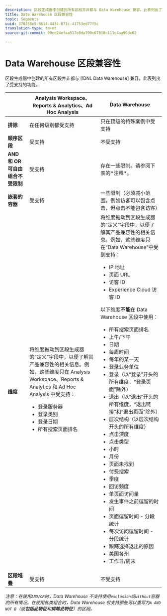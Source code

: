 ```yaml
---
description: 区段生成器中创建的所有区段并非都与 Data Warehouse 兼容。此表列出了受支持的功能。
title: Data Warehouse 区段兼容性
topic: Segments
uuid: 370258c5-8614-4434-871c-41753ed77f5c
translation-type: tm+mt
source-git-commit: 99ee24efaa517e8da700c67818c111c4aa90dc02

---
```



# Data Warehouse 区段兼容性

区段生成器中创建的所有区段并非都与 [!DNL Data Warehouse] 兼容。此表列出了受支持的功能。

<table id="table_BBB1DAFDF85041598FA4AF869172CF7F"> 
 <thead> 
  <tr> 
   <th colname="col1" class="entry"> </th> 
   <th colname="col2" class="entry"> Analysis Workspace、Reports &amp; Analytics、Ad Hoc Analysis </th> 
   <th colname="col3" class="entry"> Data Warehouse </th> 
  </tr> 
 </thead>
 <tbody> 
  <tr> 
   <td colname="col1"> <b>排除</b> </td> 
   <td colname="col2"> 在任何级别都受支持 </td> 
   <td colname="col3"> 只在顶级的特殊案例中受支持 </td> 
  </tr> 
  <tr> 
   <td colname="col1"> <b>顺序区段</b> </td> 
   <td colname="col2"> 受支持 </td> 
   <td colname="col3"> 不受支持 </td> 
  </tr> 
  <tr> 
   <td colname="col1"> <b>AND 和 OR 可自由组合不受限制</b> </td> 
   <td colname="col2"> 受支持 </td> 
   <td colname="col3"> 存在一些限制。请参阅下表的*注释*。 </td> 
  </tr> 
  <tr> 
   <td colname="col1"> <b>嵌套的容器</b> </td> 
   <td colname="col2"> 受支持 </td> 
   <td colname="col3"> 一些限制（必须减小范围，例如访客可以包含点击，但点击不能包含访客） </td> 
  </tr> 
  <tr> 
   <td colname="col1"> <b>维度</b> </td> 
   <td colname="col2">将维度拖动到区段生成器的“定义”<span class="uicontrol"></span>字段中，以便了解其产品兼容性的相关信息。例如，这些维度只在 Analysis Workspace、Reports &amp; Analytics 和 Ad Hoc Analysis 中受支持： 
    <ul id="ul_BD708CC3A16743F49F998D1046EC70A3"> 
     <li id="li_240DA619D50B4336ACD9117BF59AF10A">登录服务器 </li> 
     <li id="li_222D4D4116674EF8A52945CCB9C78719">登录类别 </li> 
     <li id="li_5A43C846E2EA4EFCB892DE9E0607C68C">登录日期 </li> 
     <li id="li_8E9CABBE04FC4A7A9A5D2BDD34AD3C87">所有搜索页面排名 </li> 
    </ul> </td> 
   <td colname="col3"> 将维度拖动到区段生成器的“定义”<span class="uicontrol"></span>字段中，以便了解其产品兼容性的相关信息。例如，这些维度只在“Data Warehouse”中受到支持： 
    <ul id="ul_61A5B314CCCF497DB0385324E3309E22"> 
     <li id="li_1254089BDFAE4E0F8E51CB1511BBBF53">IP 地址 </li> 
     <li id="li_D8E040F77A8C46A084547F4FE685CB10">页面 URL </li> 
     <li id="li_4C79AE900CF6458780C124143DC6FA5B">访客 ID </li> 
     <li id="li_4EC10645DE9740609D8DDFD4F668FE67">Experience Cloud 访客 ID </li> 
    </ul> <p>以下维度<b>不能</b>在 Data Warehouse 区段中使用： </p> 
    <ul id="ul_FE143F6D1ABF45DAA444E1B5691C7D4F"> 
     <li id="li_E77F3CC45BA04674B857FE5AB19D56F1">所有搜索页面排名 </li> 
     <li id="li_95E1549C13F14BA0B32686401EE78E31">上午/下午 </li> 
     <li id="li_6F1C8FC2E7674A0CA14B70B65784D896">日期 </li> 
     <li id="li_79D1A91D741D4CCC937D07906D71F964">每周时间 </li> 
     <li id="li_4008565353084611BD782B98D50C0611">每年的某一天 </li> 
     <li id="li_F87D78F125874087BFF74FAAE2BA46F5">登录业务单位 </li> 
     <li id="li_53DA4E64C6714CFF90D164245D01C16A">登录（以“登录”开头的所有维度，“登录页面”除外） </li> 
     <li id="li_7F26B0E54A4A48319F31D8FC499D1CF2">退出（以“退出”开头的所有维度，“退出链接”和“退出页面”除外） </li> 
     <li id="li_1877D2D8A95B43F29CAA426BF2FE4996">层次结构（以层次结构开头的所有维度） </li> 
     <li id="li_DF0BCC63ED274ABEA1C5A28274936310">点击深度 </li> 
     <li id="li_98BE56213E1A4FD28D4858D53C46D23E">点击类型 </li> 
     <li id="li_52ECB31657DF4180BDB9C8D21CC74313">小时 </li> 
     <li id="li_93716207F2614822ACB84100B35D27BC">月份 </li> 
     <li id="li_FFC8E1F7092C4876A7E9F2365CC234B9">页面未找到 </li> 
     <li id="li_7A070C8E0F664F5AB554555B17D0E4E6">付费搜索 </li> 
     <li id="li_12228C18BF90463C8D8394FB810843D3">季度 </li> 
     <li id="li_1833B6E2011C4757A60CAA2C98B35AFA">回访频度 </li> 
     <li id="li_39154CD74A534D9AA09C701FE1E2C521">单页面访问量 </li> 
     <li id="li_84BDE34DD577488881E8842D2DE72D3C">发生事件之前逗留的时间 </li> 
     <li id="li_552BE3414CC949B3B24BE99298945874">页面逗留时间 - 分段统计 </li> 
     <li id="li_33D815E04CB3493C82BE33E958C2D7B9">每次访问逗留时间 - 分段统计 </li> 
     <li id="li_76F2BB88B8CD456DB50D04F36BB7854B">跟踪选择退出的原因 </li> 
     <li id="li_07345E08D0584CEC99128A0542587019">美国各州 </li> 
     <li id="li_3D6BD9E927334B9BBC29E602D1103F7A">工作日/周末 </li> 
    </ul> </td> 
  </tr> 
  <tr> 
   <td colname="col1"> <b>区段堆叠</b> </td> 
   <td colname="col2"> 受支持 </td> 
   <td colname="col3"> 不受支持 </td> 
  </tr> 
 </tbody> 
</table>

*注意：在使用`AND/OR`时，Data Warehouse 不支持使用`exclusion`或`without`容器的所有情况。在使用此类组合时，Data Warehouse 仅支持那些可以重写为`A AND NOT B`（或&#x200B;**包括此特征**和&#x200B;**排除此特征**）的区段。*

